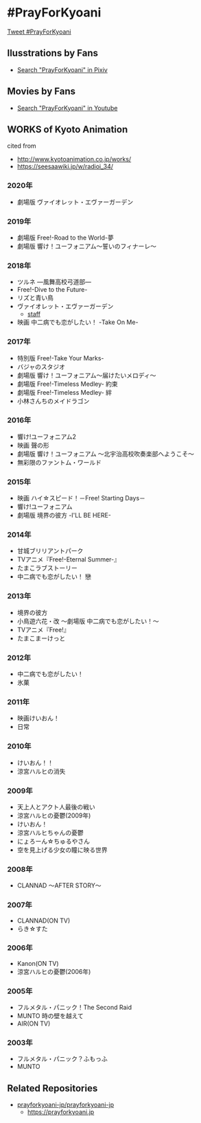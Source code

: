 # #PrayForKyoani

<a href="https://twitter.com/intent/tweet?button_hashtag=PrayForKyoani&ref_src=twsrc%5Etfw" class="twitter-hashtag-button" data-show-count="false">Tweet #PrayForKyoani</a>

## Ilusstrations by Fans

- [Search "PrayForKyoani" in Pixiv](https://www.pixiv.net/search.php?s_mode=s_tag_full&word=PrayForKyoani)

## Movies by Fans

- [Search "PrayForKyoani" in Youtube](https://www.youtube.com/results?search_query=PrayForKyoani)

## WORKS of Kyoto Animation

cited from 

- http://www.kyotoanimation.co.jp/works/
- https://seesaawiki.jp/w/radioi_34/

### 2020年

- 劇場版 ヴァイオレット・エヴァーガーデン
							
### 2019年

- 劇場版 Free!-Road to the World-夢
- 劇場版 響け！ユーフォニアム〜誓いのフィナーレ〜

### 2018年

- ツルネ ―風舞高校弓道部―
- Free!-Dive to the Future-
- リズと青い鳥
- ヴァイオレット・エヴァーガーデン
	- [staff](https://seesaawiki.jp/w/radioi_34/d/%a5%f4%a5%a1%a5%a4%a5%aa%a5%ec%a5%c3%a5%c8%a1%a6%a5%a8%a5%f4%a5%a1%a1%bc%a5%ac%a1%bc%a5%c7%a5%f3)
- 映画 中二病でも恋がしたい！ -Take On Me-

### 2017年

- 特別版 Free!-Take Your Marks-
- バジャのスタジオ
- 劇場版 響け！ユーフォニアム～届けたいメロディ～
- 劇場版 Free!-Timeless Medley- 約束
- 劇場版 Free!-Timeless Medley- 絆
- 小林さんちのメイドラゴン

### 2016年

- 響け!ユーフォニアム2
- 映画 聲の形
- 劇場版 響け！ユーフォニアム ～北宇治高校吹奏楽部へようこそ～
- 無彩限のファントム・ワールド

### 2015年

- 映画 ハイ☆スピード！－Free! Starting Days－
- 響け!ユーフォニアム
- 劇場版 境界の彼方 -I'LL BE HERE-

### 2014年

- 甘城ブリリアントパーク
- TVアニメ『Free!-Eternal&nbsp;Summer-』
- たまこラブストーリー
- 中二病でも恋がしたい！&nbsp;戀

### 2013年

- 境界の彼方
- 小鳥遊六花・改&nbsp;～劇場版&nbsp;中二病でも恋がしたい！～
- TVアニメ『Free!』
- たまこまーけっと

### 2012年

- 中二病でも恋がしたい！
- 氷菓

### 2011年

- 映画けいおん！
- 日常

### 2010年

- けいおん！！
- 涼宮ハルヒの消失

### 2009年

- 天上人とアクト人最後の戦い
- 涼宮ハルヒの憂鬱(2009年)
- けいおん！
- 涼宮ハルヒちゃんの憂鬱
- にょろーん☆ちゅるやさん
- 空を見上げる少女の瞳に映る世界

### 2008年

- CLANNAD&nbsp;&#xFF5E;AFTER&nbsp;STORY&#xFF5E;

### 2007年 

- CLANNAD(ON&nbsp;TV)
- らき☆すた

### 2006年

- Kanon(ON TV)
- 涼宮ハルヒの憂鬱(2006年)

### 2005年 

- フルメタル・パニック！The&nbsp;Second&nbsp;Raid
- MUNTO&nbsp;時の壁を越えて
- AIR(ON&nbsp;TV)

### 2003年 

- フルメタル・パニック？ふもっふ
- MUNTO


## Related Repositories

- [prayforkyoani-jp/prayforkyoani-jp](https://github.com/prayforkyoani-jp/prayforkyoani-jp)
  - https://prayforkyoani.jp
